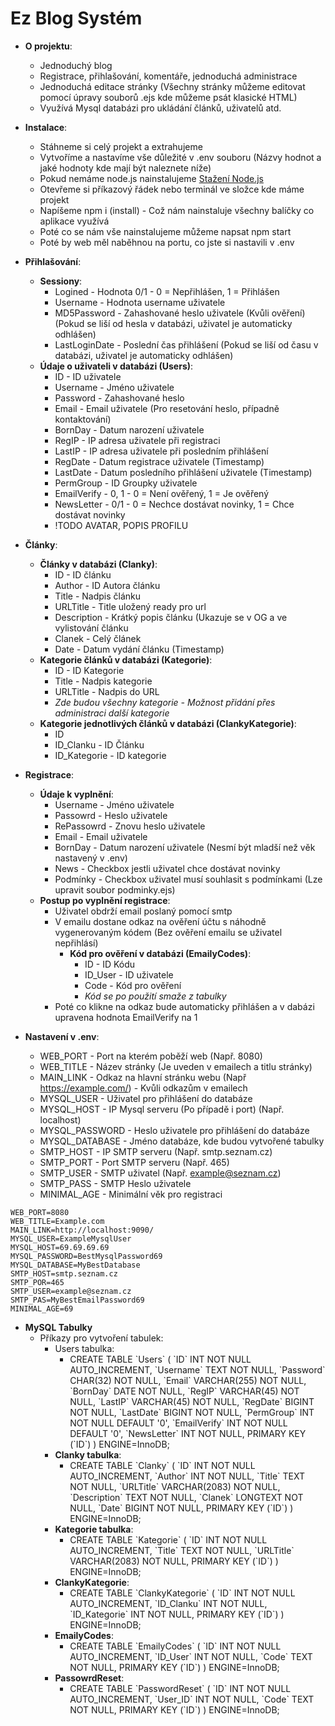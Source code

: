 # Ez Blog Systém

* **O projektu**:
	* Jednoduchý blog
	* Registrace, přihlašování, komentáře, jednoduchá administrace
	* Jednoduchá editace stránky (Všechny stránky můžeme editovat pomocí úpravy souborů .ejs kde můžeme psát klasické HTML)
	* Využívá Mysql databázi pro ukládání článků, uživatelů atd.
* **Instalace**:
    * Stáhneme si celý projekt a extrahujeme
    * Vytvoříme a nastavíme vše důležité v .env souboru (Názvy hodnot a jaké hodnoty kde mají být naleznete níže)
    * Pokud nemáme node.js nainstalujeme [Stažení Node.js](https://nodejs.org/en/download/)
    * Otevřeme si příkazový řádek nebo terminál ve složce kde máme projekt
    * Napíšeme npm i (install) - Což nám nainstaluje všechny balíčky co aplikace využívá 
    * Poté co se nám vše nainstalujeme můžeme napsat npm start
    * Poté by web měl naběhnou na portu, co jste si nastavili v .env

* **Přihlašování**:
	* **Sessiony**:
		* Logined - Hodnota 0/1 - 0 = Nepřihlášen, 1 = Přihlášen
		* Username - Hodnota username uživatele
		* MD5Password - Zahashované heslo uživatele (Kvůli ověření) (Pokud se liší od hesla v databázi, uživatel je automaticky odhlášen)
		* LastLoginDate - Poslední čas přihlášení (Pokud se liší od času  v databázi, uživatel je automaticky odhlášen)
	* **Údaje o uživateli v databázi (Users)**:
		* ID - ID uživatele
		* Username - Jméno uživatele
		* Password - Zahashované heslo
		* Email - Email uživatele (Pro resetování heslo, případně kontaktování)
		* BornDay - Datum narození uživatele
		* RegIP - IP adresa uživatele při registraci
		* LastIP - IP adresa uživatele při posledním přihlášení
		* RegDate - Datum registrace uživatele (Timestamp)
		* LastDate - Datum posledního přihlášení uživatele (Timestamp)
		* PermGroup - ID Groupky uživatele
		* EmailVerify - 0, 1 - 0 = Není ověřený, 1 = Je ověřený
		* NewsLetter - 0/1 - 0 = Nechce dostávat novinky, 1 = Chce dostávat novinky
		* !TODO AVATAR, POPIS PROFILU
* **Články**:
	* **Články v databázi (Clanky)**:
		* ID - ID článku
		* Author - ID Autora článku
		* Title - Nadpis článku
		* URLTitle - Title uložený ready pro url
		* Description - Krátký popis článku (Ukazuje se v OG a ve vylistování článku
		* Clanek - Celý článek
		* Date - Datum vydání článku (Timestamp)
	* **Kategorie článků v databázi (Kategorie)**:
		* ID - ID Kategorie
		* Title - Nadpis kategorie
		* URLTitle - Nadpis do URL
		* *Zde budou všechny kategorie - Možnost přidání přes administraci další kategorie*
	* **Kategorie jednotlivých článků v databázi (ClankyKategorie)**:
		* ID
		* ID_Clanku - ID Článku
		* ID_Kategorie - ID kategorie 
* **Registrace**:
	* **Údaje k vyplnění**:
		* Username - Jméno uživatele
		* Passowrd - Heslo uživatele
		* RePassowrd - Znovu heslo uživatele
		* Email - Email uživatele
		* BornDay - Datum narození uživatele (Nesmí být mladší než věk nastavený v .env)
		* News - Checkbox jestli uživatel chce dostávat novinky
		* Podmínky - Checkbox uživatel musí souhlasit s podmínkami (Lze upravit soubor podminky.ejs)
	* **Postup po vyplnění registrace**:
		* Uživatel obdrží email poslaný pomocí smtp
		* V emailu dostane odkaz na ověření účtu s náhodně vygenerovaným kódem (Bez ověření emailu se uživatel nepřihlásí)
			* **Kód pro ověření v databázi (EmailyCodes)**:
				* ID - ID Kódu
				* ID_User - ID uživatele
				* Code - Kód pro ověření
				* *Kód se po použití smaže z tabulky* 
		* Poté co klikne na odkaz bude automaticky přihlášen a v dabázi upravena hodnota EmailVerify na 1
* **Nastavení v .env**:
	* WEB_PORT - Port na kterém poběží web (Např. 8080)
	* WEB_TITLE - Název stránky (Je uveden v emailech a titlu stránky)
	* MAIN_LINK - Odkaz na hlavní stránku webu (Např https://example.com/) - Kvůli odkazům v emailech
	* MYSQL_USER - Uživatel pro přihlášení do databáze 
	* MYSQL_HOST - IP Mysql serveru (Po případě i port) (Např. localhost)
	* MYSQL_PASSWORD - Heslo uživatele pro přihlášení do databáze
	* MYSQL_DATABASE - Jméno databáze, kde budou vytvořené tabulky
	* SMTP_HOST - IP SMTP serveru (Např. smtp.seznam.cz)
	* SMTP_PORT - Port SMTP serveru (Např. 465)
	* SMTP_USER - SMTP uživatel (Např. example@seznam.cz)
	* SMTP_PASS - SMTP Heslo uživatele
	* MINIMAL_AGE - Minimální věk pro registraci
```
WEB_PORT=8080 
WEB_TITLE=Example.com
MAIN_LINK=http://localhost:9090/
MYSQL_USER=ExampleMysqlUser
MYSQL_HOST=69.69.69.69
MYSQL_PASSWORD=BestMysqlPassword69
MYSQL_DATABASE=MyBestDatabase
SMTP_HOST=smtp.seznam.cz
SMTP_POR=465
SMTP_USER=example@seznam.cz
SMTP_PAS=MyBestEmailPassword69
MINIMAL_AGE=69
```

* **MySQL Tabulky**
	* Příkazy pro vytvoření tabulek:
		* Users tabulka:
        	* CREATE TABLE \`Users\` (
	\`ID\` INT NOT NULL AUTO_INCREMENT,
	\`Username\` TEXT NOT NULL,
	\`Password\` CHAR(32) NOT NULL,
	\`Email\` VARCHAR(255) NOT NULL,
	\`BornDay\` DATE NOT NULL,
	\`RegIP\` VARCHAR(45) NOT NULL,
	\`LastIP\` VARCHAR(45) NOT NULL,
	\`RegDate\` BIGINT NOT NULL,
	\`LastDate\` BIGINT NOT NULL,
	\`PermGroup\` INT NOT NULL DEFAULT '0',
	\`EmailVerify\` INT NOT NULL DEFAULT '0',
	\`NewsLetter\` INT NOT NULL,
	PRIMARY KEY (\`ID\`)
) ENGINE=InnoDB;
		* **Clanky tabulka**:
			*  CREATE TABLE \`Clanky\` (
	\`ID\` INT NOT NULL AUTO_INCREMENT,
	\`Author\` INT NOT NULL,
	\`Title\` TEXT NOT NULL,
	\`URLTitle\` VARCHAR(2083) NOT NULL,
	\`Description\` TEXT NOT NULL,
	\`Clanek\` LONGTEXT NOT NULL,
	\`Date\` BIGINT NOT NULL,
	PRIMARY KEY (\`ID\`)
) ENGINE=InnoDB;
      * **Kategorie tabulka**:
          * CREATE TABLE \`Kategorie\` (
      \`ID\` INT NOT NULL AUTO_INCREMENT,
      \`Title\` TEXT NOT NULL,
      \`URLTitle\` VARCHAR(2083) NOT NULL,
      PRIMARY KEY (\`ID\`)
) ENGINE=InnoDB;
	   * **ClankyKategorie**:
	   		* CREATE TABLE \`ClankyKategorie\` (
	\`ID\` INT NOT NULL AUTO_INCREMENT,
	\`ID_Clanku\` INT NOT NULL,
	\`ID_Kategorie\` INT NOT NULL,
	PRIMARY KEY (\`ID\`)
) ENGINE=InnoDB;
	  * **EmailyCodes**:
	  	* CREATE TABLE \`EmailyCodes\` (
	\`ID\` INT NOT NULL AUTO_INCREMENT,
	\`ID_User\` INT NOT NULL,
	\`Code\` TEXT NOT NULL,
	PRIMARY KEY (\`ID\`)
) ENGINE=InnoDB;
	  * **PassowrdReset**:
	  	* CREATE TABLE \`PasswordReset\` (
	\`ID\` INT NOT NULL AUTO_INCREMENT,
	\`User_ID\` INT NOT NULL,
	\`Code\` TEXT NOT NULL,
	PRIMARY KEY (\`ID\`)
) ENGINE=InnoDB;